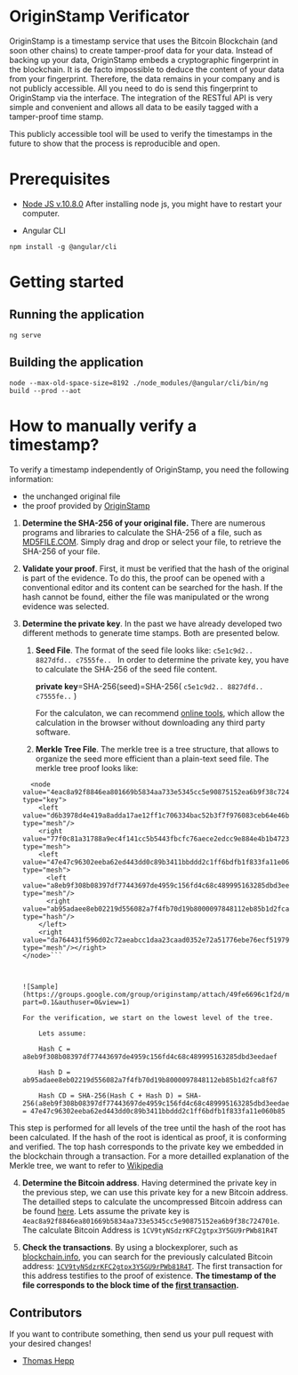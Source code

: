 # OriginStamp Verificator
OriginStamp is a timestamp service that uses the Bitcoin Blockchain (and soon other chains) to create tamper-proof data for your data. Instead of backing up your data, OriginStamp embeds a cryptographic fingerprint in the blockchain. It is de facto impossible to deduce the content of your data from your fingerprint. Therefore, the data remains in your company and is not publicly accessible. All you need to do is send this fingerprint to OriginStamp via the interface. The integration of the RESTful API is very simple and convenient and allows all data to be easily tagged with a tamper-proof time stamp.

This publicly accessible tool will be used to verify the timestamps in the future to show that the process is reproducible and open.

# Prerequisites
- [Node JS v.10.8.0](https://nodejs.org/en/download/current/)
After installing node js, you might have to restart your computer.

- Angular CLI 

`npm install -g @angular/cli`


# Getting started

## Running the application

`ng serve`

## Building the application

`node --max-old-space-size=8192 ./node_modules/@angular/cli/bin/ng build --prod --aot`

# How to manually verify a timestamp?
To verify a timestamp independently of OriginStamp, you need the following information:
- the unchanged original file
- the proof provided by [OriginStamp](https://originstamp.com)

1. **Determine the SHA-256 of your original file.**
There are numerous programs and libraries to calculate the SHA-256 of a file, such as [MD5FILE.COM](https://md5file.com/calculator). Simply drag and drop or select your file, to retrieve the SHA-256 of your file.

2. **Validate your proof**.
First, it must be verified that the hash of the original is part of the evidence. To do this, the proof can be opened with a conventional editor and its content can be searched for the hash.
If the hash cannot be found, either the file was manipulated or the wrong evidence was selected.

3. **Determine the private key**. 
In the past we have already developed two different methods to generate time stamps. Both are presented below.
   1. **Seed File**. The format of the seed file looks like: `c5e1c9d2.. 8827dfd.. c7555fe.. `
     In order to determine the private key, you have to calculate the SHA-256 of the seed file content.

       **private key**=SHA-256(seed)=SHA-256( `c5e1c9d2.. 8827dfd.. c7555fe..` )

       For the calculaton, we can recommend [online tools](https://passwordsgenerator.net/sha256-hash-generator/), which allow the calculation in the browser without downloading any third party software.

   2. **Merkle Tree File**. The merkle tree is a tree structure, that allows to organize the seed more efficient than a plain-text seed file. 
   The merkle tree proof looks like:
   
   	```<?xml version="1.0" encoding="UTF-8" standalone="yes"?>
	  <node value="4eac8a92f8846ea801669b5834aa733e5345cc5e90875152ea6b9f38c724701e" type="key">
	    <left value="d6b3978d4e419a8adda17ae12ff1c706334bac52b3f7f976083ceb64e46b0604" type="mesh"/>
	    <right value="77f0c81a31788a9ec4f141cc5b5443fbcfc76aece2edcc9e884e4b1b47230826" type="mesh">
		<left value="47e47c96302eeba62ed443dd0c89b3411bbddd2c1ff6bdfb1f833fa11e060b85" type="mesh">
		  <left value="a8eb9f308b08397df77443697de4959c156fd4c68c489995163285dbd3eedaef" type="mesh"/>
		  <right value="ab95adaee8eb02219d556082a7f4fb70d19b8000097848112eb85b1d2fca8f67" type="hash"/>
		</left>
		<right value="da764431f596d02c72aeabcc1daa23caad0352e72a51776ebe76ecf51979d507" type="mesh"/></right>
   	</node>```
        
	
	
   ![Sample](https://groups.google.com/group/originstamp/attach/49fe6696c1f2d/merkle_tree_verification.png?part=0.1&authuser=0&view=1)
   
   	For the verification, we start on the lowest level of the tree.
   	
        Lets assume:
       
        Hash C = a8eb9f308b08397df77443697de4959c156fd4c68c489995163285dbd3eedaef
       
        Hash D = ab95adaee8eb02219d556082a7f4fb70d19b8000097848112eb85b1d2fca8f67
       
        Hash CD = SHA-256(Hash C + Hash D) = SHA-256(a8eb9f308b08397df77443697de4959c156fd4c68c489995163285dbd3eedaefab95adaee8eb02219d556082a7f4fb70d19b8000097848112eb85b1d2fca8f67) = 47e47c96302eeba62ed443dd0c89b3411bbddd2c1ff6bdfb1f833fa11e060b85
	
This step is performed for all levels of the tree until the hash of the root has been calculated. If the hash of the root is identical as proof, it is conforming and verified. The top hash corresponds to the private key we embedded in the blockchain through a transaction. For a more detailled explanation of the Merkle tree, we want to refer to [Wikipedia](https://en.wikipedia.org/wiki/Merkle_tree)
       

4. **Determine the Bitcoin address**. Having determined the private key in the previous step, we can use this private key for a new Bitcoin address. The detailled steps to calculate the uncompressed Bitcoin address can be found [here](https://gobittest.appspot.com/Address). Lets assume the private key is `4eac8a92f8846ea801669b5834aa733e5345cc5e90875152ea6b9f38c724701e`. The calculate Bitcoin Address is `1CV9tyNSdzrKFC2gtpx3Y5GU9rPWb81R4T`


5. **Check the transactions**. By using a blockexplorer, such as [blockchain.info](https://blockchain.info), you can search for the previously calculated Bitcoin address: [`1CV9tyNSdzrKFC2gtpx3Y5GU9rPWb81R4T`](https://www.blockchain.com/de/btc/address/1CV9tyNSdzrKFC2gtpx3Y5GU9rPWb81R4T). The first transaction for this address testifies to the proof of existence. **The timestamp of the file corresponds to the block time of the [first transaction](https://www.blockchain.com/de/btc/tx/a640ae32a1183bc1371afb766ac9b43525dd4ad3f1d3597cd736d10b533dfec7).**


## Contributors
If you want to contribute something, then send us your pull request with your desired changes!

* [Thomas Hepp](https://www.linkedin.com/in/thomas-hepp-b5aab7121/)
